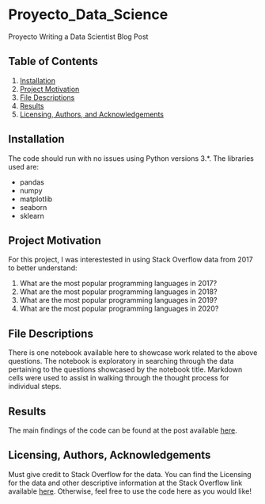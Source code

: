 # Proyecto_Data_Science
Proyecto Writing a Data Scientist Blog Post

## Table of Contents
1. [Installation](#Installation)
2. [Project Motivation](#Project-Motivation)
3. [File Descriptions](#File-Descriptions)
4. [Results](#Results)
5. [Licensing, Authors, and Acknowledgements](#Licensing-Authors-and-Acknowledgements)

## Installation
The code should run with no issues using Python versions 3.*. The libraries used are:
- pandas
- numpy
- matplotlib
- seaborn
- sklearn

## Project Motivation
For this project, I was interestested in using Stack Overflow data from 2017 to better understand:
1. What are the most popular programming languages in 2017?
2. What are the most popular programming languages in 2018?
3. What are the most popular programming languages in 2019?
4. What are the most popular programming languages in 2020?

## File Descriptions
There is one notebook available here to showcase work related to the above questions. The notebook is exploratory in searching through the data pertaining to the questions showcased by the notebook title. Markdown cells were used to assist in walking through the thought process for individual steps.

## Results
The main findings of the code can be found at the post available [here](https://medium.com/@josemiguelgarcia_41624/what-are-the-most-popular-programming-languages-in-2020-7b3b1f1b3b3d).

## Licensing, Authors, Acknowledgements
Must give credit to Stack Overflow for the data. You can find the Licensing for the data and other descriptive information at the Stack Overflow link available [here](https://insights.stackoverflow.com/survey). Otherwise, feel free to use the code here as you would like! 
```


